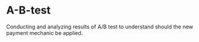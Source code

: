 # A-B-test
Conducting and analyzing results of A/B test to understand should the new payment mechanic be applied.
